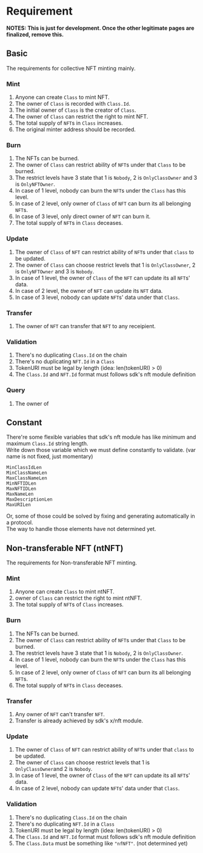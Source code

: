 # Requirement

**NOTES: This is just for development. Once the other legitimate pages are finalized, remove this.**

## Basic

The requirements for collective NFT minting mainly.

### Mint

1. Anyone can create `Class` to mint NFT.
1. The owner of `Class` is recorded with `Class.Id`.
1. The initial owner of `Class` is the creator of `Class`.
1. The owner of `Class` can restrict the right to mint NFT.
1. The total supply of `NFT`s in `Class` increases.
1. The original minter address should be recorded.

### Burn

1. The NFTs can be burned.
1. The owner of `Class` can restrict ability of `NFT`s under that `Class` to be burned.
1. The restrict levels have 3 state that 1 is `Nobody`, 2 is `OnlyClassOwner` and 3 is `OnlyNFTOwner`.
1. In case of 1 level, nobody can burn the `NFT`s under the `Class` has this level.
1. In case of 2 level, only owner of `Class` of `NFT` can burn its all belonging `NFT`s.
1. In case of 3 level, only direct owner of `NFT` can burn it.
1. The total supply of `NFT`s in `Class` deceases.

### Update

1. The owner of `Class` of `NFT` can restrict ability of `NFT`s under that `class` to be updated.
1. The owner of `Class` can choose restrict levels that 1 is `OnlyClassOwner`, 2 is `OnlyNFTOwner` and 3 is `Nobody`.
1. In case of 1 level, the owner of `Class` of the `NFT` can update its all `NFT`s' data.
1. In case of 2 level, the owner of `NFT` can update its `NFT` data.
1. In case of 3 level, nobody can update `NFT`s' data under that `Class`.

### Transfer

1. The owner of `NFT` can transfer that `NFT` to any receipient.

### Validation

1. There's no duplicating `Class.Id` on the chain
1. There's no duplicating `NFT.Id` in a `Class`
1. TokenURI must be legal by length (idea: len(tokenURI) > 0)
1. The `Class.Id` and `NFT.Id` format must follows sdk's nft module definition

### Query

1. The owner of 

## Constant

There're some flexible variables that sdk's nft module has like minimum and maximum `Class.Id` string length.   
Write down those variable which we must define constantly to validate. (var name is not fixed, just momentary)   

`MinClassIdLen`   
`MinClassNameLen`   
`MaxClassNameLen`   
`MinNFTIDLen`   
`MaxNFTIDLen`   
`MaxNameLen`   
`MaxDescriptionLen`   
`MaxURILen`    

Or, some of those could be solved by fixing and generating automatically in a protocol.   
The way to handle those elements have not determined yet.

## Non-transferable NFT (ntNFT)

The requirements for Non-transferable NFT minting.

### Mint

1. Anyone can create `Class` to mint ntNFT.
1. owner of `Class` can restrict the right to mint ntNFT.
1. The total supply of `NFT`s of `Class` increases.

### Burn

1. The NFTs can be burned.
1. The owner of `Class` can restrict ability of `NFT`s under that `Class` to be burned.
1. The restrict levels have 3 state that 1 is `Nobody`, 2 is `OnlyClassOwner`.
1. In case of 1 level, nobody can burn the `NFT`s under the `Class` has this level.
1. In case of 2 level, only owner of `Class` of `NFT` can burn its all belonging `NFT`s.
1. The total supply of `NFT`s in `Class` deceases.

### Transfer

1. Any owner of `NFT` can't transfer `NFT`.
1. Transfer is already achieved by sdk's x/nft module.

### Update

1. The owner of `Class` of `NFT` can restrict ability of `NFT`s under that `class` to be updated.
1. The owner of `Class` can choose restrict levels that 1 is `OnlyClassOwner`and 2 is `Nobody`.
1. In case of 1 level, the owner of `Class` of the `NFT` can update its all `NFT`s' data.
1. In case of 2 level, nobody can update `NFT`s' data under that `Class`.

### Validation

1. There's no duplicating `Class.Id` on the chain
1. There's no duplicating `NFT.Id` in a `Class`
1. TokenURI must be legal by length (idea: len(tokenURI) > 0)
1. The `Class.Id` and `NFT.Id` format must follows sdk's nft module definition
1. The `Class.Data` must be something like `"nfNFT"`. (not determined yet)
